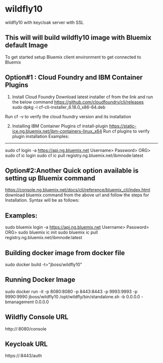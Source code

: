 # wildfly10
wildfly10 with keycloak server with SSL 


This will will build wildfly10 image with Bluemix default Image
----------------------------------------------------------------
To get started setup Bluemix client environment to get connected to Bluemix

Option#1 : Cloud Foundry and IBM Container Plugins
--------------------------------------------------

1. Install Cloud Foundry
  Download latest installer cf from the link and run the below command
  https://github.com/cloudfoundry/cli/releases   
  sudo dpkg -i cf-cli-installer_6.18.0_x86-64.deb
  
  Run cf -v to verify the cloud foundry version and its installation

2. Installing IBM Container Plugins
   cf install-plugin https://static-ice.ng.bluemix.net/ibm-containers-linux_x64
   Run cf plugins to verify plugin installation
Examples:
-------------
  sudo cf login -a https://api.ng.bluemix.net
  Username>
  Password>
  ORG>
  sudo cf ic login
  sudo cf ic pull registry.ng.bluemix.net/ibmnode:latest  
   
Option#2:Another Quick option available is setting up Bluemix command   
-----------------------------------------------------------------------	 
https://console.ng.bluemix.net/docs/cli/reference/bluemix_cli/index.html
download bluemix command from the above url and follow the steps for Installation.
Syntax will be as follows:

Examples:
-----------
sudo bluemix login -a https://api.ng.bluemix.net
Username>
Password>
ORG>
sudo bluemix ic init
sudo bluemix ic pull registry.ng.bluemix.net/ibmnode:latest

Building docker image from docker file
----------------------------------------

sudo docker build -t="jboss/wildfly10"

Running Docker Image
----------------------
sudo docker run -it -p 8080:8080 -p 8443:8443 -p 9993:9993 -p 9990:9990 jboss/wildfly10 /opt/wildfly/bin/standalone.sh -b 0.0.0.0 -bmanagement 0.0.0.0

Wildfly Console URL
---------------------

http://<hostIP>:8080/console

Keycloak URL
----------------
https://<hostIP>:8443/auth